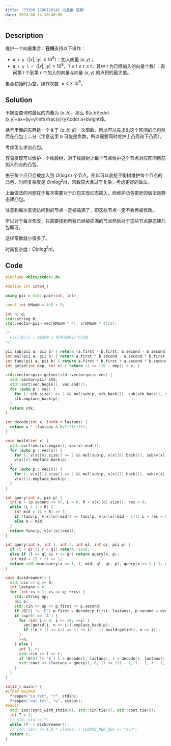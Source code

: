 ```yaml
---
title: 'P3309 [SDOI2014] 向量集 题解'
date: 2024-08-14 10:48:00
---
```


## Description

维护一个向量集合，**在线**支持以下操作：

- `A x y`（$|x|,|y| \le 10^8$）：加入向量 $(x,y)$；
- `Q x y l r`（$|x|,|y| \le 10^8$，$1 \le l \le r \le t$，其中 $t$ 为已经加入的向量个数）：询问第 $l$ 个到第 $r$ 个加入的向量与向量 $(x,y)$ 的点积的最大值。

集合初始时为空，操作次数 $\leq 4\times 10^5$。

## Solution

不妨设查询时最优的向量为 $(a,b)$，那么 $(a,b)\cdot (x,y)=ax+by=y\left(\frac{x}{y}\cdot a+b\right)$。

括号里面的东西是一个关于 $(a,b)$ 的一次函数，所以可以先求出这个区间的凸包然后在凸包上二分（注意这里 $b$ 可能是负数，所以需要同时维护上凸壳和下凸壳）。

考虑怎么求出凸包。

容易发现可以维护一个线段树，对于线段树上每个节点维护这个节点对应区间目前加入的点的凸包。

由于每个点只会被加入到 $O(\log n)$ 个节点，所以可以直接平衡树维护每个节点的凸包，时间复杂度是 $O(n\log^2n)$，常数较大且过于复杂，考虑更好的做法。

上面做法的问题在于每次需要对于凸包实现动态插入，而维护凸包更好的做法是静态建凸包。

注意到每次查询访问到的节点一定被插满了，即这些节点一定不会再被修改。

所以对于每次修改，只需要找到所有已经被插满的节点然后对于这些节点静态建凸包即可。

这样常数就小很多了。

时间复杂度：$O(n\log^2n)$。

## Code

```cpp
#include <bits/stdc++.h>

#define int int64_t

using pii = std::pair<int, int>;

const int kMaxN = 4e5 + 5;

int n, q;
std::string O;
std::vector<pii> vec[kMaxN * 4], v[kMaxN * 4][2];

/*
  v[x][0/1] : 线段树 x 号节点的上/下凸包
*/

pii sub(pii a, pii b) { return {a.first - b.first, a.second - b.second}; }
int mul(pii a, pii b) { return a.first * b.second - a.second * b.first; }
int func(pii a, pii b) { return a.first * b.first + a.second * b.second; }
int getid(int dep, int x) { return (1 << (19 - dep)) + x; }

std::vector<pii> getvec(std::vector<pii> vec) {
  std::vector<pii> stk;
  std::sort(vec.begin(), vec.end());
  for (auto p : vec) {
    for (; stk.size() >= 2 && mul(sub(p, stk.back()), sub(stk.back(), stk[stk.size() - 2])) <= 0; stk.pop_back()) {}
    stk.emplace_back(p);
  }
  return stk;
}

int decode(int x, int64_t lastans) {
  return x ^ (lastans & 0x7fffffff);
}

void build(int x) {
  std::sort(vec[x].begin(), vec[x].end());
  for (auto p : vec[x]) {
    for (; v[x][0].size() >= 2 && mul(sub(p, v[x][0].back()), sub(v[x][0].back(), v[x][0][v[x][0].size() - 2])) <= 0; v[x][0].pop_back()) {}
    v[x][0].emplace_back(p);
  }
  for (auto p : vec[x]) {
    for (; v[x][1].size() >= 2 && mul(sub(p, v[x][1].back()), sub(v[x][1].back(), v[x][1][v[x][1].size() - 2])) >= 0; v[x][1].pop_back()) {}
    v[x][1].emplace_back(p);
  }
}

int query(int x, pii p) {
  int o = (p.second <= 0), L = 0, R = v[x][o].size(), res = 0;
  while (L + 1 < R) {
    int mid = (L + R) >> 1;
    if (func(p, v[x][o][mid]) >= func(p, v[x][o][mid - 1])) L = res = mid;
    else R = mid;
  }
  return func(p, v[x][o][res]);
}

int query(int x, int l, int r, int ql, int qr, pii p) {
  if (l > qr || r < ql) return -1e18;
  else if (l >= ql && r <= qr) return query(x, p);
  int mid = (l + r) >> 1;
  return std::max(query(x << 1, l, mid, ql, qr, p), query(x << 1 | 1, mid + 1, r, ql, qr, p));
}

void dickdreamer() {
  std::cin >> q >> O;
  int lastans = 0;
  for (int cs = 1; cs <= q; ++cs) {
    std::string op;
    pii p;
    std::cin >> op >> p.first >> p.second;
    if (O[0] != 'E') p.first = decode(p.first, lastans), p.second = decode(p.second, lastans);
    if (op[0] == 'A') {
      for (int i = 0; i <= 19; ++i) {
        vec[getid(i, n >> i)].emplace_back(p);
        if ((n % (1 << i)) == (1 << i) - 1) build(getid(i, n >> i));
      }
      ++n;
    } else {
      int l, r;
      std::cin >> l >> r;
      if (O[0] != 'E') l = decode(l, lastans), r = decode(r, lastans);
      std::cout << (lastans = query(1, 0, (1 << 19) - 1, l - 1, r - 1, p)) << '\n';
    }
  }
}

int32_t main() {
#ifdef ORZXKR
  freopen("in.txt", "r", stdin);
  freopen("out.txt", "w", stdout);
#endif
  std::ios::sync_with_stdio(0), std::cin.tie(0), std::cout.tie(0);
  int T = 1;
  // std::cin >> T;
  while (T--) dickdreamer();
  // std::cerr << 1.0 * clock() / CLOCKS_PER_SEC << "s\n";
  return 0;
}
```